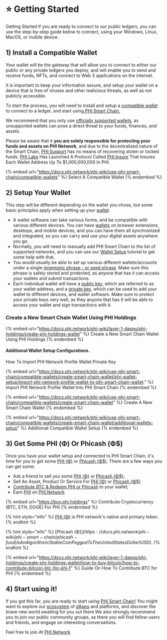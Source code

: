 # ⭐ Getting Started

Getting Started If you are ready to connect to our public ledgers, you can use the step-by-step guide below to connect, using your Windows, Linux, MacOS, or mobile device.

## 1) Install a Compatible Wallet <a href="#1-download-a-compatible-wallet" id="1-download-a-compatible-wallet"></a>

Your wallet will be the gateway that will allow you to connect to either our public or any private ledgers you deploy, and will enable you to send and receive funds, NFTs, and connect to Web 3 applications on the internet.&#x20;

It is important to keep your information secure, and setup your wallet on a device that is free of viruses and other malicious threats, as well as not publicly accessible.&#x20;

To start the process, you will need to install and setup a [compatible wallet](https://docs.phi.network/phi-wiki/compatible-wallets) to connect to a ledger, and start using[ PHI Smart Chain. ](../)

We recommend that you only use [officially supported wallets](https://docs.phi.network/phi-wiki/compatible-wallets), as unsupported wallets can pose a direct threat to your funds, finances, and assets.

Please be aware that it **you are solely responsible for protecting your funds and assets on PHI Network**, and due to the decentralized nature of the Smart Chain, [PHI Support](https://phi.support) has no means of recovering stolen or locked funds. [PHI Labs](https://philabs.org) Has Launched A Protocol Called [PHI.Insure](https://phi.insure) That Insures Each Wallet Address Up To $1,000,000,000 In PHI.&#x20;

{% embed url="https://docs.phi.network/phi-wiki/use-phi-smart-chain/compatible-wallets" %}
Select A Compatible Wallet
{% endembed %}

## 2) Setup Your Wallet <a href="#2-setup-your-wallet" id="2-setup-your-wallet"></a>

This step will be different depending on the wallet you chose, but some basic principles apply when setting up your [wallet](https://docs.phi.network/phi-wiki/what-is-phi-smart-chain/hybrid-consensus-approach/glossary#w):

* A wallet software can take various forms, and be compatible with various different devices. You can have [wallets](https://docs.phi.network/phi-wiki/what-is-phi-smart-chain/hybrid-consensus-approach/glossary#w) on browser extensions, desktops, and mobile devices, and you can have them all synchronized and integrated, so you can carry and use your digital assets anywhere you go.
* Normally, you will need to manually add PHI Smart Chain to the list of supported networks, and you can use our [Wallet Setup](https://docs.phi.network/phi-wiki/compatible-wallets/wallet-setup) tutorial to get some help with that.
* You would usually be able to set up various different wallets/accounts under a single [mnemonic phrase - or seed phrase](https://docs.phi.network/phi-wiki/what-is-phi-smart-chain/hybrid-consensus-approach/glossary#m). Make sure this phrase is safely stored and protected, as anyone that has it can access your wallets and submit transactions.
* Each individual wallet will have a [public key](https://docs.phi.network/phi-wiki/what-is-phi-smart-chain/hybrid-consensus-approach/glossary#p), which are referred to as your wallet address, and a [private key](https://docs.phi.network/phi-wiki/what-is-phi-smart-chain/hybrid-consensus-approach/glossary#p), which can be used to add your wallet to different devices, and wallet software. Make sure to protect your private keys very well, as they anyone that has it will be able to access your wallet and sign transactions with it.

### Create a New Smart Chain Wallet Using PHI Holdings&#x20;

{% embed url="https://docs.phi.network/phi-wiki/layer-1-dapps/phi-holdings/create-phi-holdings-wallet" %}
Create a New Smart Chain Wallet Using PHI Holdings
{% endembed %}



#### Additional Wallet Setup Configurations.&#x20;

How To Import PHI Network Profile Wallet Private Key

{% embed url="https://docs.phi.network/phi-wiki/use-phi-smart-chain/compatible-wallets/create-smart-chain-wallet/phi-wallet-setup/import-phi-network-profile-wallet-to-phi-smart-chain-wallet." %}
Import PHI Network Profile Wallet Into PHI Smart Chain
{% endembed %}

{% embed url="https://docs.phi.network/phi-wiki/use-phi-smart-chain/compatible-wallets/create-smart-chain-wallet" %}
Create A New Smart Chain Wallet
{% endembed %}

{% embed url="https://docs.phi.network/phi-wiki/use-phi-smart-chain/compatible-wallets/create-smart-chain-wallet/additional-wallets-setup" %}
Additional Compatible Wallet Setup
{% endembed %}

## 3) Get Some PHI (Φ) Or Phicash (Φ$) <a href="#3-get-some-snt-or-nbx" id="3-get-some-snt-or-nbx"></a>

Once you have your wallet setup and connected to PHI Smart Chain, it's time for you to get some [PHI (Φ)](https://docs.phi.network/phi-wiki/phi-smart-chain/phi-f) or [Phicash (Φ$)](https://docs.phi.network/phi-wiki/phi-smart-chain/phicash-fusd). There are a few ways you can get some:

* Ask a friend to sell you some [PHI (Φ)](https://docs.phi.network/phi-wiki/phi-smart-chain/phi-f) or [Phicash (Φ$)](https://docs.phi.network/phi-wiki/phi-smart-chain/phicash-fusd);
* Sell An Asset, Product Or Service For [PHI (Φ)](https://docs.phi.network/phi-wiki/phi-smart-chain/phi-f) or [Phicash (Φ$)](https://docs.phi.network/phi-wiki/phi-smart-chain/phicash-fusd)&#x20;
* [Contribute BTC & Redeem PHI or Phicash](https://docs.phi.network/phi-wiki/layer-1-dapps/phi-holdings/create-phi-holdings-wallet/how-to-buy-bitcoin/how-to-contribute-bitcoin-btc-for-phi-f) to your wallet;
* Earn [PHI](https://docs.phi.network/phi-wiki/phi-smart-chain/phi-f) on [PHI.Network](https://phi.network)

{% embed url="https://buy.phi.holdings" %}
Contribute Cryptocurrency (BTC, ETH, DOGE) For PHI
{% endembed %}

{% hint style="info" %}
[PHI (Φ)](https://docs.phi.network/phi-wiki/phi-smart-chain/phi-f) is PHI network's native and primary token.&#x20;
{% endhint %}

{% hint style="info" %}
[Phicash (Φ$) ](https://docs.phi.network/phi-wiki/phi-smart-chain/phicash-fusd)Is An Algorithmic Stable Coin Pegged To The United States Dollar ($USD).&#x20;
{% endhint %}

{% embed url="https://docs.phi.network/phi-wiki/layer-1-dapps/phi-holdings/create-phi-holdings-wallet/how-to-buy-bitcoin/how-to-contribute-bitcoin-btc-for-phi-f" %}
Guide On How To Contribute BTC for PHI
{% endembed %}

## 4) Start using it! <a href="#4-start-using-it" id="4-start-using-it"></a>

If you got this far, you are ready to start using [PHI Smart Chain!](https://docs.phi.network/phi-wiki/) You might want to explore our [ecosystem](https://phi.network/resources) of [dApps](https://docs.phi.network/phi-wiki/what-is-phi-smart-chain/hybrid-consensus-approach/glossary#d) and platforms, and discover the brave new world awaiting for you out there.We also strongly recommend you to join our public community groups, as there you will find fellow users and friends, and engage on interesting conversations.&#x20;

Feel free to join At [PHI.Network](https://phi.network)
